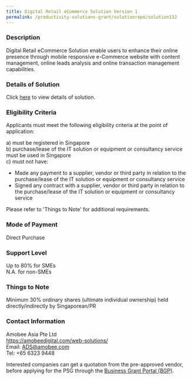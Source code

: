 ```yaml
---
title: Digital Retail eCommerce Solution Version 1
permalink: /productivity-solutions-grant/solutionrepo/solution132
---
```


### Description

Digital Retail eCommerce Solution enable users to enhance their online presence through mobile responsive  e-Commerce website with content management, online leads analysis and online transaction management capabilities. 

### Details of Solution

Click <a href='https://www.gobusiness.gov.sg/images/psg/Amobee_Asia_Annex 3_CR_wef_8May2020_Part_1.pdf' target='_blank' rel='noopener'>here</a> to view details of solution.

### Eligibility Criteria

Applicants must meet the following eligibility criteria at the point of application:

a) must be registered in Singapore <br>
b) purchase/lease of the IT solution or equipment or consultancy service must be used in Singapore <br>
c) must not have:
- Made any payment to a supplier, vendor or third party in relation to the purchase/lease of the IT solution or equipment or consultancy service
- Signed any contract with a supplier, vendor or third party in relation to the purchase/lease of the IT solution or equipment or consultancy service

Please refer to 'Things to Note' for additional requirements.

### Mode of Payment
Direct Purchase

### Support Level
Up to 80% for SMEs <br>
N.A. for non-SMEs

### Things to Note
Minimum 30% ordinary shares (ultimate individual ownership) held directly/indirectly by Singaporean/PR

### Contact Information
Amobee Asia Pte Ltd<br>https://amobeedigital.com/web-solutions/<br>Email: ADS@amobee.com<br>Tel: +65 6323 9448

Interested companies can get a quotation from the pre-approved vendor, before applying for the PSG through the <a target='_blank' rel='noopener' href='https://www.businessgrants.gov.sg/'>Business Grant Portal (BGP)</a>.

